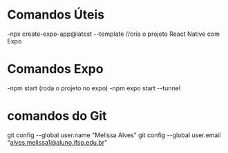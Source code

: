 # Comandos Úteis
-npx create-expo-app@latest --template //cria o projeto React Native com Expo

# Comandos Expo

-npm start (roda o projeto no expo)
-npm expo start --tunnel





# comandos do Git

git config --global user.name "Melissa Alves"
git config --global user.email "alves.melissa1@aluno.ifsp.edu.br"